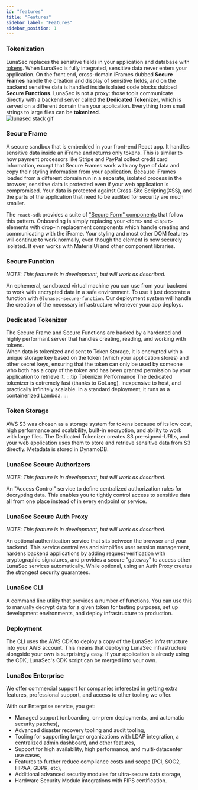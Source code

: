 ```yaml
---
id: "features"
title: "Features"
sidebar_label: "Features"
sidebar_position: 1
---
```

<!--
  ~ Copyright by LunaSec (owned by Refinery Labs, Inc)
  ~
  ~ Licensed under the Creative Commons Attribution-ShareAlike 4.0 International
  ~ (the "License"); you may not use this file except in compliance with the
  ~ License. You may obtain a copy of the License at
  ~
  ~ https://creativecommons.org/licenses/by-sa/4.0/legalcode
  ~
  ~ See the License for the specific language governing permissions and
  ~ limitations under the License.
  ~
-->


### Tokenization
LunaSec replaces the sensitive 
fields in your application and database with [tokens](/pages/how-it-works/tokens).  When LunaSec is fully integrated, sensitive data never enters
your application.  On the front end, cross-domain iFrames dubbed **Secure Frames** handle the creation and display of sensitive fields, 
and on the backend sensitive data is handled inside isolated code blocks dubbed **Secure Functions**. LunaSec is not a proxy:
those tools communicate directly with a backend server called the **Dedicated Tokenizer**, which is served on a different domain than your application. 
Everything from small strings to large files can be **tokenized**.  
![lunasec stack gif](/img/arch-animation.gif)
### Secure Frame
A secure sandbox that is embedded in your front-end React app. It handles sensitive data inside an iFrame and returns only tokens.
This is similar to how payment processors like Stripe and PayPal collect credit card information, except that Secure Frames work with
any type of data and copy their styling information from your application.
Because iFrames loaded from a different domain run in a separate, isolated process in the browser, sensitive data is protected even if your web application is compromised.
Your data is protected against Cross-Site Scripting(XSS), and the parts of the application that need to be audited for security are much smaller.

The `react-sdk` provides a suite of ["Secure Form" components](/pages/how-it-works/secure-components) that follow this pattern. 
Onboarding is simply replacing your `<form>` and `<input>` elements with drop-in replacement components which handle creating and communicating with the iFrame.
Your styling and most other DOM features 
will continue to work normally, even though the element is now securely isolated.  It even works with MaterialUi 
and other component libraries.

### Secure Function
_NOTE: This feature is in development, but will work as described._

An ephemeral, sandboxed virtual machine you can use from your backend to work with encrypted data in a safe environment.
To use it just decorate a function with `@lunasec-secure-function`. Our deployment system will handle the creation of the necessary
infrastructure whenever your app deploys.

### Dedicated Tokenizer
The Secure Frame and Secure Functions are backed by a hardened and highly performant server that handles creating, reading, and working with tokens.  
When data is tokenized and sent to Token Storage,
it is encrypted with a unique storage key based on the token (which your application stores) and other secret keys, ensuring that the token
can only be used by someone who both has a copy of the token and has been granted permission by your application to retrieve it.
:::tip Tokenizer Performance
The dedicated tokenizer is extremely fast (thanks to GoLang), inexpensive to host, and practically infinitely scalable.
In a standard deployment, it runs as a containerized Lambda.
:::

### Token Storage
AWS S3 was chosen as a storage system for tokens because of its low cost, high performance and scalability, built-in encryption, and 
ability to work with large files. The Dedicated Tokenizer creates S3 pre-signed-URLs, and your web application uses them to store and retrieve
sensitive data from S3 directly.  Metadata is stored in DynamoDB.

### LunaSec Secure Authorizers
_NOTE: This feature is in development, but will work as described._

An "Access Control" service to define centralized authorization rules for decrypting data.
This enables you to tightly control access to sensitive data all from one place instead of in every endpoint or service.

### LunaSec Secure Auth Proxy
_NOTE: This feature is in development, but will work as described._

An optional authentication service that sits between the browser and your backend.
This service centralizes and simplifies user session management,
hardens backend applications by adding request verification with cryptographic signatures,
and provides a secure "gateway" to access other LunaSec services automatically. While optional, using an Auth Proxy creates 
the strongest security guarantees.

### LunaSec CLI
A command line utility that provides a number of functions. You can use this to manually decrypt data for a given token for testing purposes,
set up development environments, and deploy infrastructure to production.

### Deployment
The CLI uses the AWS CDK to deploy a copy of the LunaSec infrastructure into your AWS account.  This means that deploying LunaSec infrastructure
alongside your own is surprisingly easy.  If your application is already using the CDK, LunaSec's CDK script can be merged into your own.  

### LunaSec Enterprise
We offer commercial support for companies interested in getting extra features, professional support, and access to other tooling we offer.

With our Enterprise service, you get:
- Managed support (onboarding, on-prem deployments, and automatic security patches),
- Advanced disaster recovery tooling and audit tooling,
- Tooling for supporting larger organizations with LDAP integration, a centralized admin dashboard, and other features,
- Support for high availability, high performance, and multi-datacenter use cases,
- Features to further reduce compliance costs and scope (PCI, SOC2, HIPAA, GDPR, etc),
- Additional advanced security modules for ultra-secure data storage,
- Hardware Security Module integrations with FIPS certification.
